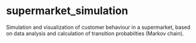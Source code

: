 # supermarket_simulation
Simulation and visualization of customer behaviour in a supermarket, based on data analysis and calculation of transition probabilties (Markov chain).
